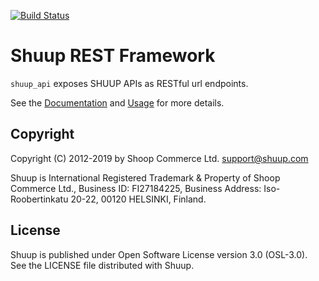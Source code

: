 [![Build Status](https://travis-ci.org/shuup/shuup-api.svg?branch=master)](https://travis-ci.org/shuup/shuup-api)

# Shuup REST Framework

`shuup_api` exposes SHUUP APIs as RESTful url endpoints.

See the [Documentation](./docs/web_api.md) and [Usage](./docs/rest_usage.md) for more details.

Copyright
---------

Copyright (C) 2012-2019 by Shoop Commerce Ltd. <support@shuup.com>

Shuup is International Registered Trademark & Property of Shoop Commerce Ltd.,
Business ID: FI27184225,
Business Address: Iso-Roobertinkatu 20-22, 00120 HELSINKI, Finland.

License
-------

Shuup is published under Open Software License version 3.0 (OSL-3.0).
See the LICENSE file distributed with Shuup.
